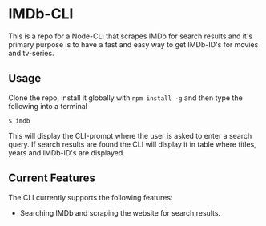 # IMDb-CLI

This is a repo for a Node-CLI that scrapes IMDb for search results and it's primary purpose is to have a fast and easy way to get IMDb-ID's for movies and tv-series.

## Usage
Clone the repo, install it globally with `npm install -g` and then type the following into a terminal
```
$ imdb
```
This will display the CLI-prompt where the user is asked to enter a search query. If search results are found the CLI will display it in table where titles, years and IMDb-ID's are displayed. 

## Current Features
The CLI currently supports the following features:
* Searching IMDb and scraping the website for search results.